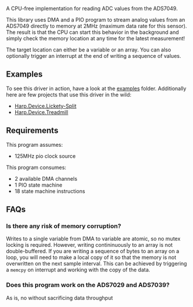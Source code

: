 A CPU-free implementation for reading ADC values from the ADS7049.

This library uses DMA and a PIO program to stream analog values from an ADS7049 directly to memory at 2MHz (maximum data rate for this sensor).
The result is that the CPU can start this behavior in the background and simply check the memory location at any time for the latest measurement!

The target location can either be a variable or an array.
You can also optionally trigger an interrupt at the end of writing a sequence of values.

## Examples
To see this driver in action, have a look at the [examples](./examples) folder.
Additionally here are few projects that use this driver in the wild:
* [Harp.Device.Lickety-Split](https://github.com/AllenNeuralDynamics/harp.device.lickety-split)
* [Harp.Device.Treadmill](https://github.com/AllenNeuralDynamics/harp.device.treadmill)

## Requirements
This program assumes:
* 125MHz pio clock source

This program consumes:
* 2 available DMA channels
*  1 PIO state machine
* 18 state machine instructions

## FAQs
### Is there any risk of memory corruption?
Writes to a single variable from DMA to variable are atomic, so no mutex locking is required.
However, writing contininuously to an array is not double-buffered.
If you are writing a sequence of bytes to an array on a loop, you will need to make a local copy of it so that the memory is not overwritten on the next sample interval.
This can be achieved by triggering a `memcpy` on interrupt and working with the copy of the data.

### Does this program work on the ADS7029 and ADS7039?
As is, no without sacrificing data throughput
